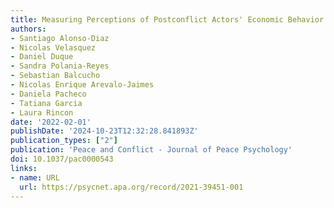```yaml
---
title: Measuring Perceptions of Postconflict Actors' Economic Behavior: The Case of Colombia"
authors:
- Santiago Alonso-Diaz
- Nicolas Velasquez
- Daniel Duque
- Sandra Polania-Reyes
- Sebastian Balcucho
- Nicolas Enrique Arevalo-Jaimes
- Daniela Pacheco
- Tatiana Garcia
- Laura Rincon
date: '2022-02-01'
publishDate: '2024-10-23T12:32:28.841893Z'
publication_types: ["2"]
publication: 'Peace and Conflict - Journal of Peace Psychology'
doi: 10.1037/pac0000543
links:
- name: URL
  url: https://psycnet.apa.org/record/2021-39451-001
---
```

